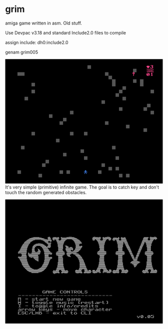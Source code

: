 # grim 

amiga game written in asm. Old stuff.

Use Devpac v3.18 and standard Include2.0 files to compile

assign include: dh0:include2.0

genam grim005

![Alt text](https://github.com/BigT-Amiga/grim/blob/master/screenshots/grim-game.png?raw=true "WinUAE screenshot")
It's very simple (primitive) infinite game. The goal is to catch key and don't touch the random generated obstacles.

![Alt text](https://github.com/BigT-Amiga/grim/blob/master/screenshots/grim005-title.png?raw=true "WinUAE screenshot")
